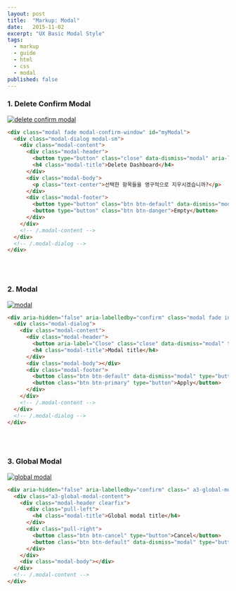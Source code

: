 ```yaml
---
layout: post
title:  "Markup: Modal"
date:   2015-11-02
excerpt: "UX Basic Modal Style"
tags:
  - markup
  - guide
  - html
  - css
  - modal
published: false
---
```


### 1. Delete Confirm Modal

<a href="{{ site.url }}/images/works/20151102/image-1.png"><img src="{{ site.url }}/images/works/20151102/image-1.png" alt="delete confirm modal"></a>
<br>

```html
<div class="modal fade modal-confirm-window" id="myModal">
  <div class="modal-dialog modal-sm">
    <div class="modal-content">
      <div class="modal-header">
        <button type="button" class="close" data-dismiss="modal" aria-label="Close"><span aria-hidden="true">&times;</span></button>
        <h4 class="modal-title">Delete Dashboard</h4>
      </div>
      <div class="modal-body">
        <p class="text-center">선택한 항목들을 영구적으로 지우시겠습니까?</p>
      </div>
      <div class="modal-footer">
        <button type="button" class="btn btn-default" data-dismiss="modal">Cancel</button>
        <button type="button" class="btn btn-danger">Empty</button>
      </div>
    </div>
    <!-- /.modal-content -->
  </div>
  <!-- /.modal-dialog -->
</div>
```
<br>
<br>

### 2. Modal

<a href="{{ site.url }}/images/works/20151102/image-2.png"><img src="{{ site.url }}/images/works/20151102/image-2.png" alt="modal"></a>
<br>

```html
<div aria-hidden="false" aria-labelledby="confirm" class="modal fade in" index="0" role="dialog">
  <div class="modal-dialog">
    <div class="modal-content">
      <div class="modal-header">
        <button aria-label="Close" class="close" data-dismiss="modal" type="button"><span aria-hidden="true">×</span></button>
        <h4 class="modal-title">Modal title</h4>
      </div>
      <div class="modal-body"></div>
      <div class="modal-footer">
        <button class="btn btn-default" data-dismiss="modal" type="button">Cancel</button>
        <button class="btn btn-primary" type="button">Apply</button>
      </div>
    </div>
    <!-- /.modal-content -->
  </div>
  <!-- /.modal-dialog -->
</div>
```
<br>
<br>

### 3. Global Modal

<a href="{{ site.url }}/images/works/20151102/image-3.png"><img src="{{ site.url }}/images/works/20151102/image-3.png" alt="global modal"></a>

```html
<div aria-hidden="false" aria-labelledby="confirm" class=" a3-global-modal-dialog modal fade in" index="0" role="dialog">
  <div class="a3-global-modal-content">
    <div class="modal-header clearfix">
      <div class="pull-left">
        <h4 class="modal-title">Global modal title</h4>
      </div>
      <div class="pull-right">
        <button class="btn btn-cancel" type="button">Cancel</button>
        <button class="btn btn-default" data-dismiss="modal" type="button">Apply</button>
      </div>
    </div>
    <div class="modal-body"></div>
  </div>
  <!-- /.modal-content -->
</div>
```